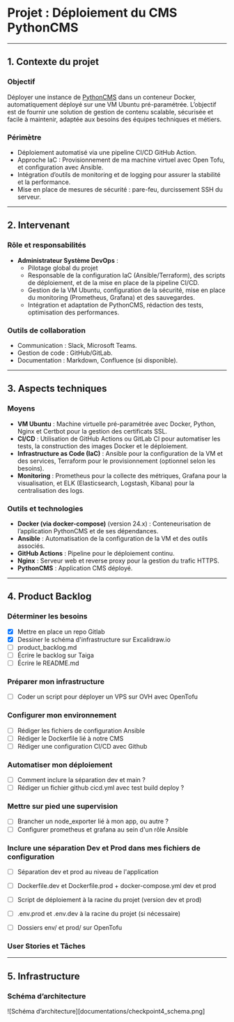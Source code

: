 # **Projet : Déploiement du CMS PythonCMS**
---

## **1. Contexte du projet**

### **Objectif**
Déployer une instance de [PythonCMS](https://github.com/shopyo/pythoncms) dans un conteneur Docker, automatiquement déployé sur une VM Ubuntu pré-paramétrée. L’objectif est de fournir une solution de gestion de contenu scalable, sécurisée et facile à maintenir, adaptée aux besoins des équipes techniques et métiers.

### **Périmètre**
- Déploiement automatisé via une pipeline CI/CD GitHub Action.
- Approche IaC : Provisionnement de ma machine virtuel avec Open Tofu, et configuration avec Ansible.
- Intégration d’outils de monitoring et de logging pour assurer la stabilité et la performance.
- Mise en place de mesures de sécurité : pare-feu, durcissement SSH du serveur.

---

## **2. Intervenant**

### **Rôle et responsabilités**

- **Administrateur Système DevOps** :
  - Pilotage global du projet
  - Responsable de la configuration IaC (Ansible/Terraform), des scripts de déploiement, et de la mise en place de la pipeline CI/CD.
  - Gestion de la VM Ubuntu, configuration de la sécurité, mise en place du monitoring (Prometheus, Grafana) et des sauvegardes.
  - Intégration et adaptation de PythonCMS, rédaction des tests, optimisation des performances.


### **Outils de collaboration**
- Communication : Slack, Microsoft Teams.
- Gestion de code : GitHub/GitLab.
- Documentation : Markdown, Confluence (si disponible).

---

## **3. Aspects techniques**

### **Moyens**
- **VM Ubuntu** : Machine virtuelle pré-paramétrée avec Docker, Python, Nginx et Certbot pour la gestion des certificats SSL.
- **CI/CD** : Utilisation de GitHub Actions ou GitLab CI pour automatiser les tests, la construction des images Docker et le déploiement.
- **Infrastructure as Code (IaC)** : Ansible pour la configuration de la VM et des services, Terraform pour le provisionnement (optionnel selon les besoins).
- **Monitoring** : Prometheus pour la collecte des métriques, Grafana pour la visualisation, et ELK (Elasticsearch, Logstash, Kibana) pour la centralisation des logs.

### **Outils et technologies**
- **Docker (via docker-compose)** (version 24.x) : Conteneurisation de l’application PythonCMS et de ses dépendances.
- **Ansible** : Automatisation de la configuration de la VM et des outils associés.
- **GitHub Actions** : Pipeline pour le déploiement continu.
- **Nginx** : Serveur web et reverse proxy pour la gestion du trafic HTTPS.
- **PythonCMS** : Application CMS déployé.

---

## **4. Product Backlog**

### Déterminer les besoins
- [x] Mettre en place un repo Gitlab
- [x] Dessiner le schéma d'infrastructure sur Excalidraw.io
- [ ] product_backlog.md
- [ ] Écrire le backlog sur Taiga
- [ ] Écrire le README.md

### Préparer mon infrastructure
- [ ] Coder un script pour déployer un VPS sur OVH avec OpenTofu

### Configurer mon environnement
- [ ] Rédiger les fichiers de configuration Ansible
- [ ] Rédiger le Dockerfile lié à notre CMS
- [ ] Rédiger une configuration CI/CD avec Github

### Automatiser mon déploiement
- [ ] Comment inclure la séparation dev et main ?
- [ ] Rédiger un fichier github cicd.yml avec test build deploy ?

### Mettre sur pied une supervision
- [ ] Brancher un node_exporter lié à mon app, ou autre ?
- [ ] Configurer prometheus et grafana au sein d'un rôle Ansible

### Inclure une séparation Dev et Prod dans mes fichiers de configuration
- [ ] Séparation dev et prod au niveau de l'application
- [ ] Dockerfile.dev et Dockerfile.prod + docker-compose.yml dev et prod
- [ ] Script de déploiement à la racine du projet (version dev et prod)
- [ ] .env.prod et .env.dev à la racine du projet (si nécessaire)
- [ ] Dossiers env/ et prod/ sur OpenTofu


### **User Stories et Tâches**

---

## **5. Infrastructure**

### **Schéma d’architecture**
![Schéma d’architecture][documentations/checkpoint4_schema.png]